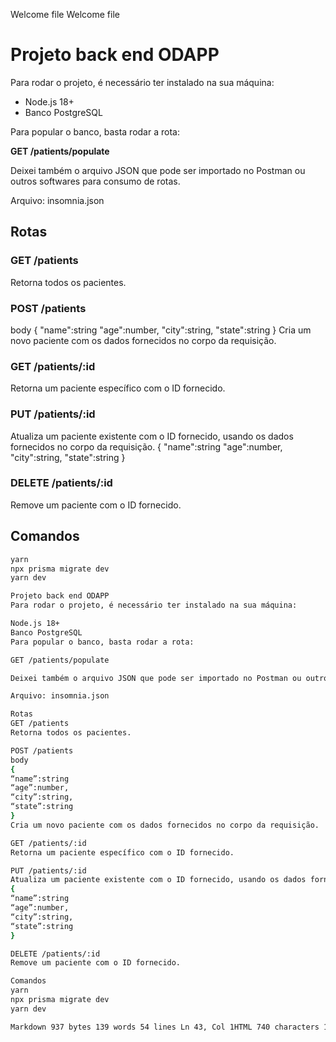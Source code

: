 Welcome file
Welcome file
# Projeto back end ODAPP

Para rodar o projeto, é necessário ter instalado na sua máquina:
- Node.js 18+
- Banco PostgreSQL

Para popular o banco, basta rodar a rota:

**GET /patients/populate**

Deixei também o arquivo JSON que pode ser importado no Postman ou outros softwares para consumo de rotas.

Arquivo: insomnia.json

## Rotas

### GET /patients

Retorna todos os pacientes.

### POST /patients
body
{
	"name":string
	"age":number,
	"city":string,
	"state":string
}
Cria um novo paciente com os dados fornecidos no corpo da requisição.

### GET /patients/:id

Retorna um paciente específico com o ID fornecido.

### PUT /patients/:id

Atualiza um paciente existente com o ID fornecido, usando os dados fornecidos no corpo da requisição.
{
	"name":string
	"age":number,
	"city":string,
	"state":string
}
### DELETE /patients/:id

Remove um paciente com o ID fornecido.

## Comandos

```bash
yarn
npx prisma migrate dev
yarn dev

Projeto back end ODAPP
Para rodar o projeto, é necessário ter instalado na sua máquina:

Node.js 18+
Banco PostgreSQL
Para popular o banco, basta rodar a rota:

GET /patients/populate

Deixei também o arquivo JSON que pode ser importado no Postman ou outros softwares para consumo de rotas.

Arquivo: insomnia.json

Rotas
GET /patients
Retorna todos os pacientes.

POST /patients
body
{
“name”:string
“age”:number,
“city”:string,
“state”:string
}
Cria um novo paciente com os dados fornecidos no corpo da requisição.

GET /patients/:id
Retorna um paciente específico com o ID fornecido.

PUT /patients/:id
Atualiza um paciente existente com o ID fornecido, usando os dados fornecidos no corpo da requisição.
{
“name”:string
“age”:number,
“city”:string,
“state”:string
}

DELETE /patients/:id
Remove um paciente com o ID fornecido.

Comandos
yarn
npx prisma migrate dev
yarn dev

Markdown 937 bytes 139 words 54 lines Ln 43, Col 1HTML 740 characters 128 words 36 paragraphs
